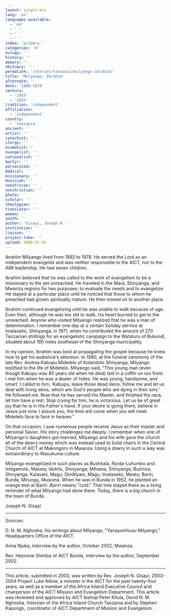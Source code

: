 ```yaml
---
layout: single-bio
lang: 'en'
languages-available:
  - 'en'
  - ' '
  - ' '
  - ' '
index: 'primary'
categories: 'm'
eulogy: ''
history: ''
memory: ''
obituary: ''
permalink: '/stories/tanzania/milyango-ibrahim/'
title: 'Milyango, Ibrahim'
alternate: ''
date: '1880-1978'
century:
  - '19th'
  - '20th'
tradition: 'independent'
affiliation:
  - 'independent'
country:
  - 'tanzania'
ancient: ''
artist: ''
catechist: ''
clergy: ''
ecumenist: ''
evangelist: ''
nationalist: ''
martyr: ''
persecuted: ''
medical: ''
missionary: ''
musician: ''
nonafrican: ''
nonchristian: ''
photo: ''
scholar: ''
theologian: ''
translator: ''
women: ''
youth: ''
author: 'Gisayi, Joseph N.'
institution: ''
liaison: ''
project-luke: ''
upload: 2000-01-01
---
```



Ibrahim Milyango lived from 1892 to 1978.  He served the Lord as an independent evangelist and was neither responsible to the AICT, nor to the AIM leadership. He had seven children.

Ibrahim believed that he was called to the work of evangelism to be a missionary to the yet unreached.  He traveled in the Mara, Shinyanga, and Mwanza regions for two purposes: to evaluate the needs and to evangelize. He stayed at a particular place until he noticed that those to whom he preached had grown spiritually mature.  He then moved on to another place.

Ibrahim continued evangelizing until he was unable to walk because of age.  Even then, although he was too old to walk, his heart burned to get to the unreached. Anyone who visited Milyango realized that  he was a man of determination. I remember one day at a certain Sunday service at Imalaseko, Shinyanga, in 1971, when he contributed the amount of 270 Tanzanian shillings for an evangelistic campaign to the Wataturu of Bukundi, situated about 160 miles southeast of the Shinyanga municipality.

In my opinion, Ibrahim was best at propagating the gospel because he knew how to get his audience's attention.  In 1980, at the funeral ceremony of the late Rev. Andrea Kabupu Midetelo of Kolandoto Shinyanga, Milyango testified to the life of Midetelo.  Milyango said, "This young man (even though Kabupu was 85 years old when he died) laid in a coffin on our front.  I met him when he was a dealer of hides. He was young, handsome, and smart.  I called to him, 'Kabupu, leave those dead skins, follow me and let us deal with living skins, which are God's people who are dying in their sins.' He followed me. Now that he has served His Master, and finished the race, let him have a rest.  Stop crying for him, he is victorious.  Let us be of great joy that he is in His Father's hand.  If your desire is going there, believe in Jesus just now. I assure you, the time will come when you will meet Midetelo face to face in heaven."

On that occasion, I saw numerous people receive Jesus as their master and personal Savior.  His story challenges me deeply.  I remember when one of  Milyango's daughters got married, Milyango and his wife gave the church all of the dowry money which was instead used to build chairs in the Central Church of AICT at Makongoro in Mwanza.  Using a dowry in such a way was extraordinary to Wasukuma culture.

Milyango evangelized in such places as Bushitala, Nyida-Luhumbo and Ishigamoto, Maswa; Idukilo, Shinyanga; Mihama, Shinyanga; Buzinza, Shinyanga; Kalasani, Magu; Dindilyani, Magu; Imalaseko, Meatu; Bariri, Bunda; Mirungu, Musoma.  When he was in Bunda in 1952, he planted an orange tree at Bariri. *Bariri* means "cold." That tree stayed there as a living reminder of what Milyango had done there.  Today, there is a big church in the town of Bunda.

Joseph N. Gisayi

---

Sources:

D. N. M. Nghosha, his writings about Milyango, "Yanayomhusu Milyango," Headquarters Office of the AICT.

Anna Njuka, interview by the author, October 2002, Mwanza.

Rev. Hezronie Shimba of AICT Bunda, interview by the author, September 2002.

---

This article, submitted in 2003, was written by Rev. Joseph N. Gisayi, 2003-2004 Project Luke fellow, a minister in the AICT for the past twenty-four years, as well as a member of the Africa Inland Executive Council and chairperson of the AICT Mission and Evangelism Department. This article was reviewed and approved by AICT bishop Peter Kitula, David N. M. Nghosha, historian of the Africa Inland Church Tanzania and by Stephen Kapongo, coordinator of AICT Department of Mission and Evangelism.